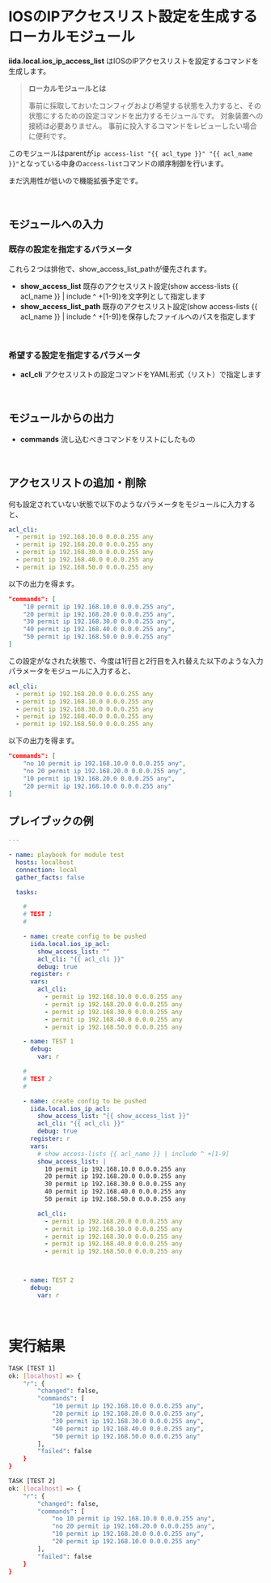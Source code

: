 # IOSのIPアクセスリスト設定を生成するローカルモジュール

**iida.local.ios_ip_access_list** はIOSのIPアクセスリストを設定するコマンドを生成します。

> **ローカルモジュールとは**
>
> 事前に採取しておいたコンフィグおよび希望する状態を入力すると、その状態にするための設定コマンドを出力するモジュールです。
> 対象装置への接続は必要ありません。
> 事前に投入するコマンドをレビューしたい場合に便利です。

このモジュールはparentが`ip access-list "{{ acl_type }}" "{{ acl_name }}"`となっている中身の`access-list`コマンドの順序制御を行います。

まだ汎用性が低いので機能拡張予定です。

<br>

## モジュールへの入力

### 既存の設定を指定するパラメータ

これら２つは排他で、show_access_list_pathが優先されます。

- **show_access_list** 既存のアクセスリスト設定(show access-lists {{ acl_name }} | include ^ +[1-9])を文字列として指定します
- **show_access_list_path** 既存のアクセスリスト設定(show access-lists {{ acl_name }} | include ^ +[1-9])を保存したファイルへのパスを指定します

<br>

### 希望する設定を指定するパラメータ

- **acl_cli** アクセスリストの設定コマンドをYAML形式（リスト）で指定します

<br>

## モジュールからの出力

- **commands** 流し込むべきコマンドをリストにしたもの

<br>

## アクセスリストの追加・削除

何も設定されていない状態で以下のようなパラメータをモジュールに入力すると、

```yaml
acl_cli:
  - permit ip 192.168.10.0 0.0.0.255 any
  - permit ip 192.168.20.0 0.0.0.255 any
  - permit ip 192.168.30.0 0.0.0.255 any
  - permit ip 192.168.40.0 0.0.0.255 any
  - permit ip 192.168.50.0 0.0.0.255 any
```

以下の出力を得ます。

```json
"commands": [
    "10 permit ip 192.168.10.0 0.0.0.255 any",
    "20 permit ip 192.168.20.0 0.0.0.255 any",
    "30 permit ip 192.168.30.0 0.0.0.255 any",
    "40 permit ip 192.168.40.0 0.0.0.255 any",
    "50 permit ip 192.168.50.0 0.0.0.255 any"
]
```

この設定がなされた状態で、今度は1行目と2行目を入れ替えた以下のような入力パラメータをモジュールに入力すると、

```yaml
acl_cli:
  - permit ip 192.168.20.0 0.0.0.255 any
  - permit ip 192.168.10.0 0.0.0.255 any
  - permit ip 192.168.30.0 0.0.0.255 any
  - permit ip 192.168.40.0 0.0.0.255 any
  - permit ip 192.168.50.0 0.0.0.255 any
```

以下の出力を得ます。

```json
"commands": [
    "no 10 permit ip 192.168.10.0 0.0.0.255 any",
    "no 20 permit ip 192.168.20.0 0.0.0.255 any",
    "10 permit ip 192.168.20.0 0.0.0.255 any",
    "20 permit ip 192.168.10.0 0.0.0.255 any"
]
```

## プレイブックの例

```yaml
---

- name: playbook for module test
  hosts: localhost
  connection: local
  gather_facts: false

  tasks:

    #
    # TEST 1
    #

    - name: create config to be pushed
      iida.local.ios_ip_acl:
        show_access_list: ""
        acl_cli: "{{ acl_cli }}"
        debug: true
      register: r
      vars:
        acl_cli:
          - permit ip 192.168.10.0 0.0.0.255 any
          - permit ip 192.168.20.0 0.0.0.255 any
          - permit ip 192.168.30.0 0.0.0.255 any
          - permit ip 192.168.40.0 0.0.0.255 any
          - permit ip 192.168.50.0 0.0.0.255 any

    - name: TEST 1
      debug:
        var: r

    #
    # TEST 2
    #

    - name: create config to be pushed
      iida.local.ios_ip_acl:
        show_access_list: "{{ show_access_list }}"
        acl_cli: "{{ acl_cli }}"
        debug: true
      register: r
      vars:
        # show access-lists {{ acl_name }} | include ^ +[1-9]
        show_access_list: |
          10 permit ip 192.168.10.0 0.0.0.255 any
          20 permit ip 192.168.20.0 0.0.0.255 any
          30 permit ip 192.168.30.0 0.0.0.255 any
          40 permit ip 192.168.40.0 0.0.0.255 any
          50 permit ip 192.168.50.0 0.0.0.255 any

        acl_cli:
          - permit ip 192.168.20.0 0.0.0.255 any
          - permit ip 192.168.10.0 0.0.0.255 any
          - permit ip 192.168.30.0 0.0.0.255 any
          - permit ip 192.168.40.0 0.0.0.255 any
          - permit ip 192.168.50.0 0.0.0.255 any



    - name: TEST 2
      debug:
        var: r

```

<br>

# 実行結果

```bash
TASK [TEST 1]
ok: [localhost] => {
    "r": {
        "changed": false,
        "commands": [
            "10 permit ip 192.168.10.0 0.0.0.255 any",
            "20 permit ip 192.168.20.0 0.0.0.255 any",
            "30 permit ip 192.168.30.0 0.0.0.255 any",
            "40 permit ip 192.168.40.0 0.0.0.255 any",
            "50 permit ip 192.168.50.0 0.0.0.255 any"
        ],
        "failed": false
    }
}

TASK [TEST 2]
ok: [localhost] => {
    "r": {
        "changed": false,
        "commands": [
            "no 10 permit ip 192.168.10.0 0.0.0.255 any",
            "no 20 permit ip 192.168.20.0 0.0.0.255 any",
            "10 permit ip 192.168.20.0 0.0.0.255 any",
            "20 permit ip 192.168.10.0 0.0.0.255 any"
        ],
        "failed": false
    }
}
```
